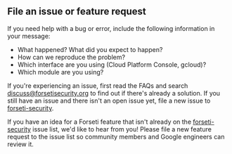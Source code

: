 ## File an issue or feature request

If you need help with a bug or error, include the following information in your message:

  * What happened? What did you expect to happen?
  * How can we reproduce the problem?
  * Which interface are you using (Cloud Platform Console, gcloud)?
  * Which module are you using?

If you're experiencing an issue, first read the FAQs and search
[discuss@forsetisecurity.org](https://groups.google.com/a/forsetisecurity.org/forum/#!forum/discuss)
to find out if there's already a solution. If you still have an issue and there isn't an open
issue yet, file a new issue to
[forseti-security](https://github.com/GoogleCloudPlatform/forseti-security/issues).

If you have an idea for a Forseti feature that isn't already on the
[forseti-security](https://github.com/GoogleCloudPlatform/forseti-security/issues)
issue list, we'd like to hear from you! Please file a new feature request to the
issue list so community members and Google engineers can review it.
